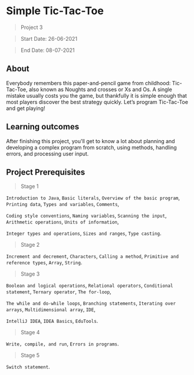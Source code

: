# Simple Tic-Tac-Toe

> Project 3

> Start Date: 26-06-2021 

> End Date: 08-07-2021

## About
Everybody remembers this paper-and-pencil game from childhood: Tic-Tac-Toe, also known as Noughts and crosses or Xs and Os. A single mistake usually costs you the game, but thankfully it is simple enough that most players discover the best strategy quickly. Let’s program Tic-Tac-Toe and get playing!


## Learning outcomes
After finishing this project, you'll get to know a lot about planning and developing a complex program from scratch, using methods, handling errors, and processing user input.

## Project Prerequisites
> Stage 1

`Introduction to Java`, `Basic literals`, `Overview of the basic program`, `Printing data`, `Types and variables`, `Comments`, 

`Coding style conventions`, `Naming variables`, `Scanning the input`, `Arithmetic operations`,  `Units of information`, 

`Integer types and operations`, `Sizes and ranges`, `Type casting`. 

> Stage 2

`Increment and decrement`, `Characters`, `Calling a method`, `Primitive and reference types`, `Array`, `String`.

> Stage 3

`Boolean and logical operations`, `Relational operators`, `Conditional statement`, `Ternary operator`, `The for-loop`, 

`The while and do-while loops`, `Branching statements`, `Iterating over arrays`, `Multidimensional array`, `IDE`, 

`IntelliJ IDEA`, `IDEA Basics`, `EduTools`.

> Stage 4

`Write, compile, and run`, `Errors in programs`.

> Stage 5

`Switch statement`.
